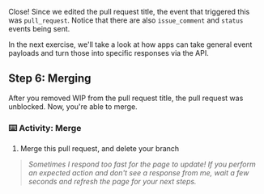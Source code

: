 Close! Since we edited the pull request title, the event that triggered this was `pull_request`. Notice that there are also `issue_comment` and `status` events being sent. 

In the next exercise, we'll take a look at how apps can take general event payloads and turn those into specific responses via the API.

## Step 6: Merging

After you removed WIP from the pull request title, the pull request was unblocked. Now, you're able to merge.

### :keyboard: Activity: Merge
1. Merge this pull request, and delete your branch

> _Sometimes I respond too fast for the page to update! If you perform an expected action and don't see a response from me, wait a few seconds and refresh the page for your next steps._
